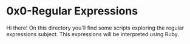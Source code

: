 # 0x0-Regular Expressions
Hi there! On this directory you'll find some scripts exploring the regular expressions subject. This expressions will be interpreted using Ruby.
